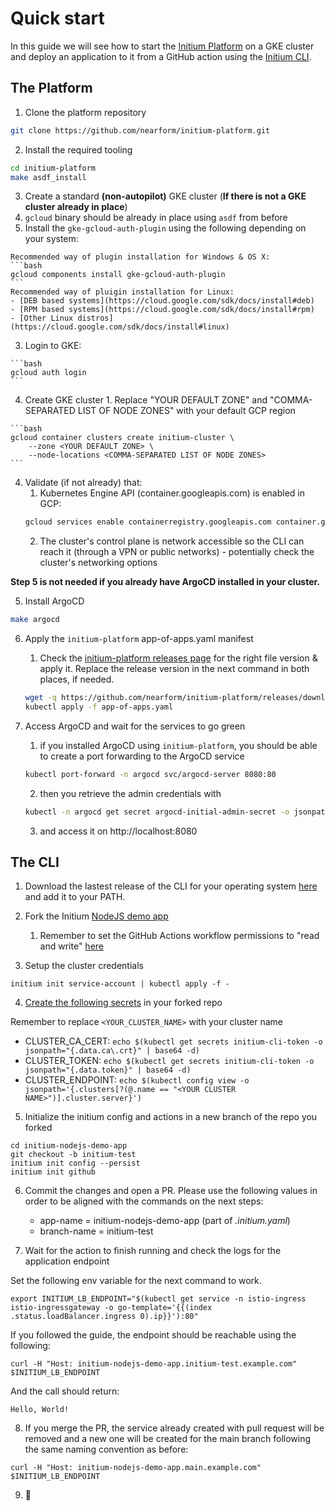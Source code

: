 # Quick start

In this guide we will see how to start the [Initium Platform](https://github.com/nearform/initium-platform) on a GKE cluster and deploy an application to it from a GitHub action using the [Initium CLI](https://github.com/nearform/initium-cli).

## The Platform

1. Clone the platform repository

```bash
git clone https://github.com/nearform/initium-platform.git
```

2. Install the required tooling

```bash
cd initium-platform
make asdf_install
```

3. Create a standard **(non-autopilot)** GKE cluster (**If there is not a GKE cluster already in place**)
  1. `gcloud` binary should be already in place using `asdf` from before 
  2. Install the `gke-gcloud-auth-plugin` using the following depending on your system:
  
    Recommended way of plugin installation for Windows & OS X:
    ```bash
    gcloud components install gke-gcloud-auth-plugin
    ```
    Recommended way of pluigin installation for Linux:
    - [DEB based systems](https://cloud.google.com/sdk/docs/install#deb)
    - [RPM based systems](https://cloud.google.com/sdk/docs/install#rpm)
    - [Other Linux distros](https://cloud.google.com/sdk/docs/install#linux)

  3. Login to GKE:

    ```bash
    gcloud auth login
    ```

  4. Create GKE cluster
    1. Replace "YOUR DEFAULT ZONE" and "COMMA-SEPARATED LIST OF NODE ZONES" with your default GCP region

    ```bash
    gcloud container clusters create initium-cluster \
        --zone <YOUR DEFAULT ZONE> \
        --node-locations <COMMA-SEPARATED LIST OF NODE ZONES>
    ```

4. Validate (if not already) that:
    1. Kubernetes Engine API (container.googleapis.com) is enabled in GCP:
    ```bash
    gcloud services enable containerregistry.googleapis.com container.googleapis.com
    ```
    2. The cluster's control plane is network accessible so the CLI can reach it (through a VPN or public networks) - potentially check the cluster's networking options

**Step 5 is not needed if you already have ArgoCD installed in your cluster.**

5. Install ArgoCD

```bash
make argocd
```

6. Apply the `initium-platform` app-of-apps.yaml manifest
    1. Check the [initium-platform releases page](https://github.com/nearform/initium-platform/releases) for the right file version & apply it. Replace the release version in the next command in both places, if needed. 
    ```bash
    wget -q https://github.com/nearform/initium-platform/releases/download/v0.1.0/app-of-apps.yaml && sed -i 's/v0.1.0/main/' app-of-apps.yaml
    kubectl apply -f app-of-apps.yaml
    ```

7. Access ArgoCD and wait for the services to go green
    1. if you installed ArgoCD using `initium-platform`, you should be able to create a port forwarding to the ArgoCD service
    ```bash
    kubectl port-forward -n argocd svc/argocd-server 8080:80
    ```
    2. then you retrieve the admin credentials with
    ```bash
    kubectl -n argocd get secret argocd-initial-admin-secret -o jsonpath="{.data.password}" | base64 -d
    ```
    3. and access it on http://localhost:8080

## The CLI

1. Download the lastest release of the CLI for your operating system [here](https://github.com/nearform/initium-cli/releases) and add it to your PATH.

2. Fork the Initium [NodeJS demo app](https://github.com/nearform/initium-nodejs-demo-app)
    1. Remember to set the GitHub Actions workflow permissions to "read and write" [here](https://docs.github.com/en/repositories/managing-your-repositorys-settings-and-features/enabling-features-for-your-repository/managing-github-actions-settings-for-a-repository#configuring-the-default-github_token-permissions)

3. Setup the cluster credentials

```
initium init service-account | kubectl apply -f -
```

4. [Create the following secrets](https://docs.github.com/en/actions/security-guides/encrypted-secrets#creating-encrypted-secrets-for-a-repository) in your forked repo

Remember to replace `<YOUR_CLUSTER_NAME>` with your cluster name

- CLUSTER_CA_CERT: `echo $(kubectl get secrets initium-cli-token -o jsonpath="{.data.ca\.crt}" | base64 -d)`
- CLUSTER_TOKEN: `echo $(kubectl get secrets initium-cli-token -o jsonpath="{.data.token}" | base64 -d)`
- CLUSTER_ENDPOINT: `echo $(kubectl config view -o jsonpath='{.clusters[?(@.name == "<YOUR CLUSTER NAME>")].cluster.server}')`

5. Initialize the initium config and actions in a new branch of the repo you forked

```
cd initium-nodejs-demo-app
git checkout -b initium-test
initium init config --persist
initium init github
```

6. Commit the changes and open a PR. Please use the following values in order to be aligned with the commands on the next steps:
    - app-name = initium-nodejs-demo-app (part of *.initium.yaml*)
    - branch-name = initium-test

7. Wait for the action to finish running and check the logs for the application endpoint

Set the following env variable for the next command to work.
```
export INITIUM_LB_ENDPOINT="$(kubectl get service -n istio-ingress istio-ingressgateway -o go-template='{{(index .status.loadBalancer.ingress 0).ip}}'):80"
```

If you followed the guide, the endpoint should be reachable using the following:

```
curl -H "Host: initium-nodejs-demo-app.initium-test.example.com" $INITIUM_LB_ENDPOINT
```

And the call should return:

```
Hello, World!
```

8. If you merge the PR, the service already created with pull request will be removed and a new one will be created for the main branch following the same naming convention as before:

```
curl -H "Host: initium-nodejs-demo-app.main.example.com" $INITIUM_LB_ENDPOINT
```

9. 🚀

